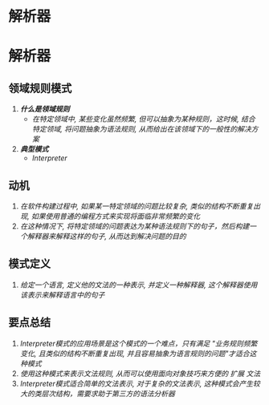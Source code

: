 # 解析器


# 解析器

## 领域规则模式

1. ***什么是领域规则***
   - *在特定领域中, 某些变化虽然频繁, 但可以抽象为某种规则，这时候, 结合特定领域, 将问题抽象为语法规则, 从而给出在该领域下的一般性的解决方案*
2. ***典型模式***
   - *Interpreter*

## 动机

1. *在软件构建过程中, 如果某一特定领域的问题比较复杂, 类似的结构不断重复出现, 如果使用普通的编程方式来实现将面临非常频繁的变化*
2. *在这种情况下, 将特定领域的问题表达为某种语法规则下的句子，然后构建一个解释器来解释这样的句子, 从而达到解决问题的目的*

## 模式定义

1. *给定一个语言, 定义他的文法的一种表示, 并定义一种解释器, 这个解释器使用该表示来解释语言中的句子*

## 要点总结

1. *Interpreter模式的应用场景是这个模式的一个难点，只有满足 "业务规则频繁变化, 且类似的结构不断重复出现, 并且容易抽象为语言规则的问题"才适合这种模式*
2. *使用这种模式来表示文法规则, 从而可以使用面向对象技巧来方便的 扩展 文法*
3. *Interpreter模式适合简单的文法表示, 对于复杂的文法表示, 这种模式会产生较大的类层次结构，需要求助于第三方的语法分析器*


